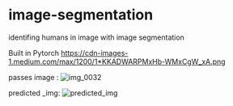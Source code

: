 # image-segmentation
identifing humans in image with image segmentation

Built in Pytorch
https://cdn-images-1.medium.com/max/1200/1*KKADWARPMxHb-WMxCgW_xA.png

passes image :
![img_0032](https://user-images.githubusercontent.com/98259409/153430988-2dc79c4f-9548-4d44-b979-630bd7dfe9f2.jpeg)

predicted _img:
![predicted_img](https://user-images.githubusercontent.com/98259409/153431054-b542e541-aaf3-4acd-b74e-163998d7659b.png)

